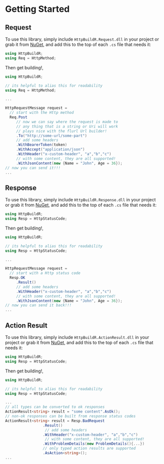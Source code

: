 # Getting Started

## Request

To use this library, simply include `HttpBuildR.Request.dll` in your project or
grab
it from [NuGet](https://www.nuget.org/packages/HttpBuildR.Request/), and add
this to the top of each `.cs` file that needs it:

```C#
using HttpBuildR;
using Req = HttpMethod;
```

Then get building!,

```c#
using HttpBuildR;

// its helpful to alias this for readability
using Req = HttpMethod;

...

HttpRequestMessage request = 
  // start with the Http method
  Req.Post
     // now we can say where the request is made to
     // any thing that is a string or Uri will work
     // plays nice with the flurl Url builder!
     .To("http://some-url/some-part") 
     // add some headers
     .WithBearerToken(token)
     .WithAccept("application/json")
     .WithHeader("x-custom-header", "a","b","c")
     // with some content, they are all supported!
     .WithJsonContent(new {Name = "John", Age = 36});
// now you can send it!!!
...
```

## Response

To use this library, simply include `HttpBuildR.Response.dll` in your project or
grab
it from [NuGet](https://www.nuget.org/packages/HttpBuildR.Response/), and add
this to the top of each `.cs` file that needs it:

```C#
using HttpBuildR;
using Resp = HttpStatusCode;
```

Then get building!,

```c#
using HttpBuildR;

// its helpful to alias this for readability
using Resp = HttpStatusCode;

...

HttpRequestMessage request = 
  // start with a Http status code
  Resp.OK
     .Result() 
     // add some headers
     .WithHeader("x-custom-header", "a","b","c")
     // with some content, they are all supported!
     .WithJsonContent(new {Name = "John", Age = 36});
// now you can send it back!!!
...
```

## Action Result

To use this library, simply include `HttpBuildR.ActionResult.dll` in your
project or grab it
from [NuGet](https://www.nuget.org/packages/HttpBuildR.ActionResult/), and add
this to the top of each `.cs` file that needs it:

```C#
using HttpBuildR;
using Resp = HttpStatusCode;
```

Then get building!,

```c#
using HttpBuildR;

// its helpful to alias this for readability
using Resp = HttpStatusCode;

...
// all types can be converted to ok responses
ActionResult<string> result = "some content".AsOk();
// non-ok responses can be built from response status codes
ActionResult<string> result = Resp.BadRequest
                 .Result()
                  // add some headers
                 .WithHeader("x-custom-header", "a","b","c")
                  // with some content, they are all supported!
                 .WithProblemDetails(new ProblemDetails(){...})
                 // only typed action results are supported
                 .AsAction<string>();
...
```

